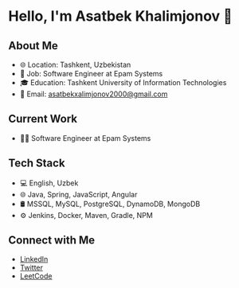 # Hello, I'm Asatbek Khalimjonov 👋

## About Me
- 🌐 Location: Tashkent, Uzbekistan
- 💼 Job: Software Engineer at Epam Systems
- 🎓 Education: Tashkent University of Information Technologies
- 📧 Email: asatbekxalimjonov2000@gmail.com

## Current Work
- 👨‍💻 Software Engineer at Epam Systems

## Tech Stack
- 💻 English, Uzbek
- 🌐 Java, Spring, JavaScript, Angular
- 🛢 MSSQL, MySQL, PostgreSQL, DynamoDB, MongoDB
- ⚙️ Jenkins, Docker, Maven, Gradle, NPM

## Connect with Me
- [LinkedIn](https://www.linkedin.com/in/asatbekxalimjonov/)
- [Twitter](https://twitter.com/AsadbeCS)
- [LeetCode](https://leetcode.com/asatbek/)


